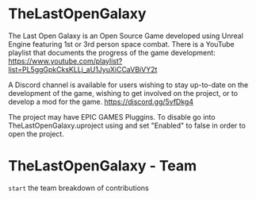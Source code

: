 # TheLastOpenGalaxy

The Last Open Galaxy is an Open Source Game developed using Unreal Engine featuring 1st or 3rd person space combat.
There is a YouTube playlist that documents the progress of the game development:
https://www.youtube.com/playlist?list=PL5ggGpkCksKLLj_aU1JyuXiCCaVBiVY2t

A Discord channel is available for users wishing to stay up-to-date on the development of the game, wishing to get involved on the project, or to develop a mod for the game. https://discord.gg/5vfDkg4

The project may have EPIC GAMES Pluggins.  To disable go into TheLastOpenGalaxy.uproject using and set "Enabled" to false in order to open the project.

# TheLastOpenGalaxy - Team

`start` the team breakdown of contributions